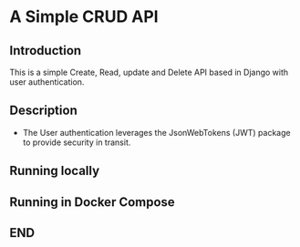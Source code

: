 # A Simple CRUD API

## Introduction
This is a simple Create, Read, update and Delete API based in Django with user authentication.

## Description
* The User authentication leverages the JsonWebTokens (JWT) package to provide security in transit. 

## Running locally 

## Running in Docker Compose



## END